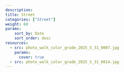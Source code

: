 ```yaml
---
description: 
title: Street
categories: ["Street"]
weight: 60
params:
    sort_by: Date
    sort_order: desc
resources:
  - src: photo_walk_color_grade_2025_5_31_0007.jpg
    params:
      cover: true
  - src: photo_walk_color_grade_2025_5_31_0014.jpg
---
```

